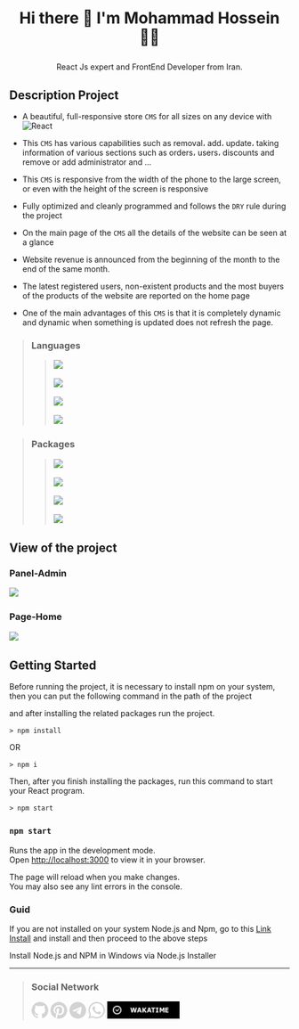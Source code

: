

# <p align="center"> Hi there 👋 I'm Mohammad Hossein 👨‍💻 </p>
 <p align="center"> React Js expert and FrontEnd Developer from Iran.</p>

## Description Project
- A beautiful, full-responsive store `CMS` for all sizes on any device with <img src="https://img.shields.io/badge/React Js-333333?style=flat&logo=react" alt="React">

- This `CMS` has various capabilities such as removal، add، update، taking information of various sections such as orders، users، discounts and remove or add administrator and ...

- This `CMS` is responsive from the width of the phone to the large screen, or even with the height of the screen is responsive

- Fully optimized and cleanly programmed and follows the `DRY` rule during the project

- On the main page of the `CMS` all the details of the website can be seen at a glance

- Website revenue is announced from the beginning of the month to the end of the same month.

- The latest registered users, non-existent products and the most buyers of the products of the website are reported on the home page

- One of the main advantages of this `CMS` is that it is completely dynamic and dynamic when something is updated does not refresh the page. 

>### Languages
>> ![](https://readme-typing-svg.demolab.com?font=Fira+Code&size=16&duration=1500&pause=5000&color=5BCAF7&random=false&width=100&height=25&lines=React+Js)
>>
>> ![](https://readme-typing-svg.demolab.com?font=Fira+Code&size=16&duration=1500&pause=5000&color=F77F1A&random=false&width=55&height=25&lines=Html5)
>> 
>> ![](https://readme-typing-svg.demolab.com?font=Fira+Code&size=16&duration=1500&pause=5000&color=5BCAF7&random=false&width=55&height=25&lines=Css3)
>> 
>> ![](https://readme-typing-svg.demolab.com?font=Fira+Code&size=16&duration=1500&pause=5000&color=FAFF09&random=false&width=100&height=25&lines=JavaScript)

>### Packages
>> ![](https://readme-typing-svg.demolab.com?font=Fira+Code&size=16&duration=1500&pause=5000&color=CB58F7FF&random=false&width=150&height=25&lines=Bootstrap)
>> 
>> ![](https://readme-typing-svg.demolab.com?font=Fira+Code&size=16&duration=1500&pause=5000&color=skyblue&random=false&width=150&height=25&lines=React+Icons)
>> 
>> ![](https://readme-typing-svg.demolab.com?font=Fira+Code&size=16&duration=1500&pause=5000&color=702CF6&random=false&width=150&height=25&lines=React+BootStrap)
>> 
>> ![](https://readme-typing-svg.demolab.com?font=Fira+Code&size=16&duration=1500&pause=5000&color=F77F1A&random=false&width=150&height=25&lines=React+Router-Dom)

## View of the project
### Panel-Admin
<img src="./Other/Videos/view/admin.gif" width="750px"/>

### Page-Home
<img src="./Other/Videos/view/home.gif" width="750px"/>

## Getting Started

Before running the project, it is necessary to install npm on your system, then you can put the following command in the path of the project

and after installing the related packages run the project.

```
> npm install
```
OR
```
> npm i
```

Then, after you finish installing the packages, run this command to start your React program.

```
> npm start
```

### `npm start`

Runs the app in the development mode.\
Open [http://localhost:3000](http://localhost:3000) to view it in your browser.

The page will reload when you make changes.\
You may also see any lint errors in the console.

### Guid
If you are not installed on your system Node.js and Npm, go to this [Link Install](https://nodejs.org/en/download) and install and then proceed to the above steps

Install Node.js and NPM in Windows via Node.js Installer

___
>### Social Network
> [<img src="./Other/Images/github.png" width="30">](https://github.com/khadem-mh)
> [<img src="./Other/Images/pintrest.png" width="30">](https://pinterest.com/khadem_mh)
> [<img src="./Other/Images/telegram.png" width="30">](https://t.me/mhkhadem)
> [<img src="./Other/Images/whatsapp.png" width="30">](https://wa.me/989031335939)
> [<img src="./Other/Images/wakatimesvg.png" width="130">](https://wakatime.com/@khadem_mh)
